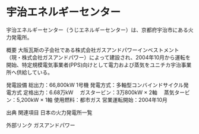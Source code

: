# 宇治エネルギーセンター

宇治エネルギーセンター（うじエネルギーセンター）は、京都府宇治市にある火力発電所。

概要
大阪瓦斯の子会社である株式会社ガスアンドパワーインベストメント（現・株式会社ガスアンドパワー）によって建設され、2004年10月から運転を開始、特定規模電気事業者(PPS)向けとして電力および蒸気をユニチカ宇治事業所へ供給している。

発電設備
総出力：66,800kW
1号機
発電方式：多軸型コンバインドサイクル発電方式
定格出力：6.68万kW
　ガスタービン：3万800kW × 2軸
　蒸気タービン：5,200kW × 1軸
使用燃料：都市ガス
営業運転開始：2004年10月

出典
関連項目
日本の火力発電所一覧

外部リンク
ガスアンドパワー